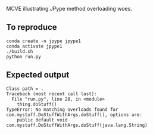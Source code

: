 MCVE illustrating JPype method overloading woes.

## To reproduce

```
conda create -n jpype jpype1
conda activate jpype1
./build.sh
python run.py
```

## Expected output

```
Class path = .
Traceback (most recent call last):
  File "run.py", line 28, in <module>
    thing.doStuff()
TypeError: No matching overloads found for com.mystuff.DoStuffWithArgs.doStuff(), options are:
	public default void com.mystuff.DoStuffWithArgs.doStuff(java.lang.String)
```
